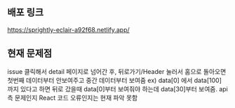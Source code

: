 ## 배포 링크
https://sprightly-eclair-a92f68.netlify.app/

## 현재 문제점
issue 클릭해서 detail 페이지로 넘어간 후, 뒤로가기/Header 눌러서 홈으로 돌아오면 첫번째 데이터부터 안보여주고 중간 데이터부터 보여줌
ex) data[0] 에서 data[100] 까지 있다고 하면 뒤로 갔을때 data[0]부터 보여줘야 하는데 data[30]부터 보여줌. api 측 문제인지 React 코드 오류인지는 현재 파악 못함
